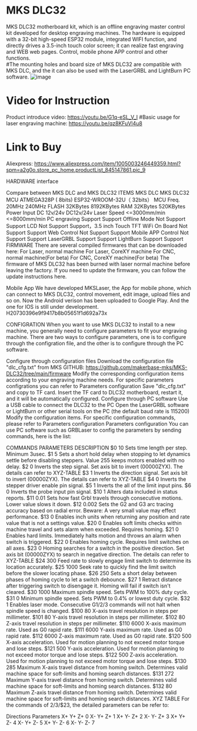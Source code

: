 # MKS DLC32
MKS DLC32 motherboard kit, which is an offline engraving master control kit developed for desktop engraving machines. The hardware is equipped with a 32-bit high-speed ESP32 module, integrated WIFI function, and directly drives a 3.5-inch touch color screen; it can realize fast engraving and WEB web pages. Control, mobile phone APP control and other functions.  
#The mounting holes and board size of MKS DLC32 are compatible with MKS DLC, and the it can also be used with the LaserGRBL and LightBurn PC software.
![image](https://user-images.githubusercontent.com/48378586/138041685-c67d896a-8d3f-495e-af65-50bb271f6cb6.png)

# Video for Instruction
Product introduce video: https://youtu.be/G1q-eSL_V_I
#Basic usage for laser engraving machine: https://youtu.be/qz8KFuVl4u8

# Link to Buy
Aliexpress: https://www.aliexpress.com/item/1005003246449359.html?spm=a2g0o.store_pc_home.productList_845147861.pic_9

HARDWARE
interface

Compare between MKS DLC and MKS DLC32
ITEMS	MKS DLC	MKS DLC32
MCU	ATMEGA328P ( 8bits)	ESP32-WROOM-32U（ 32bits）
MCU Freq.	20MHz	240MHz
FLASH	32KBytes	8192KBytes
RAM	32KBytes	520KBytes
Power Input	DC 12v/24v	DC12v/24v
Laser Speed	<=3000mm/min	<=8000mm/min
PC engraving	Support	Support
Offline Mode	Not Support	Support
LCD	Not Support	Support，3.5 inch Touch TFT
WiFi On Board	Not Support	Support
Web Control	Not Support	Support
Mobile APP Control	Not Support	Support
LaserGRBL	Support	Support
LightBurn	Support	Support
FIRMWARE
There are several compiled firmwares that can be downloaded here:
For Laser, normal machine
For Laser, CoreXY machine
For CNC, normal machine(For beta)
For CNC, CoreXY machine(For beta)
The firmware of MKS DLC32 has been burned with laser normal machine before leaving the factory. If you need to update the firmware, you can follow the update instructions here.

Mobile App
We have developed MKSLaser, the App for mobile phone, which can connect to MKS DLC32, control movement, edit image, upload files and so on. Now the Android verison has been uploaded to Google Play. And the one for IOS is still under development. H20730396e9f9417b8b05651f1d692a73x

CONFIGRATION
When you want to use MKS DLC32 to install to a new machine, you generally need to configure parameters to fit your engraving machine. There are two ways to configure parameters, one is to configure through the configration file, and the other is to configure through the PC software.

Configure through configuration files
Download the configuration file "dlc_cfg.txt" from MKS GITHUB: https://github.com/makerbase-mks/MKS-DLC32/tree/main/firmware
Modify the corresponding configuration items according to your engraving machine needs. For specific parameters configrations you can refer to Parameters configuration
Save "dlc_cfg.txt" and copy to TF card.
Insert the TF card to DLC32 motherboard, restart it, and it will be automatically configured.
Configure through PC software
Use a USB cable to connect the DLC32 to the PC
Open the LaserGRBL software or LightBurn or other serial tools on the PC (the default baud rate is 115200)
Modify the configuration items. For specific configuration commands, please refer to Parameters configuration
Parameters configuration
You can use PC software such as GRBLaser to config the parameters by sending commands, here is the list:

COMMANDS	PARAMETERS	DESCRIPTION
$0	10	Sets time length per step. Minimum 3usec.
$1	5	Sets a short hold delay when stopping to let dynamics settle before disabling steppers. Value 255 keeps motors enabled with no delay.
$2	0	Inverts the step signal. Set axis bit to invert (00000ZYX). The details can refer to XYZ-TABLE
$3	1	Inverts the direction signal. Set axis bit to invert (00000ZYX). The details can refer to XYZ-TABLE
$4	0	Inverts the stepper driver enable pin signal.
$5	1	Inverts the all of the limit input pins.
$6	0	Inverts the probe input pin signal.
$10	1	Alters data included in status reports.
$11	0.01	Sets how fast Grbl travels through consecutive motions. Lower value slows it down.
$12	0.002	Sets the G2 and G3 arc tracing accuracy based on radial error. Beware: A very small value may effect performance.
$13	0	Enables inch units when returning any position and rate value that is not a settings value.
$20	0	Enables soft limits checks within machine travel and sets alarm when exceeded. Requires homing.
$21	0	Enables hard limits. Immediately halts motion and throws an alarm when switch is triggered.
$22	0	Enables homing cycle. Requires limit switches on all axes.
$23	0	Homing searches for a switch in the positive direction. Set axis bit (00000ZYX) to search in negative direction. The details can refer to XYZ-TABLE
$24	300	Feed rate to slowly engage limit switch to determine its location accurately.
$25	1000	Seek rate to quickly find the limit switch before the slower locating phase.
$26	250	Sets a short delay between phases of homing cycle to let a switch debounce.
$27	1	Retract distance after triggering switch to disengage it. Homing will fail if switch isn't cleared.
$30	1000	Maximum spindle speed. Sets PWM to 100% duty cycle.
$31	0	Minimum spindle speed. Sets PWM to 0.4% or lowest duty cycle.
$32	1	Enables laser mode. Consecutive G1/2/3 commands will not halt when spindle speed is changed.
$100	80	X-axis travel resolution in steps per millimeter.
$101	80	Y-axis travel resolution in steps per millimeter.
$102	80	Z-axis travel resolution in steps per millimeter.
$110	6000	X-axis maximum rate. Used as G0 rapid rate.
$111	6000	Y-axis maximum rate. Used as G0 rapid rate.
$112	6000	Z-axis maximum rate. Used as G0 rapid rate.
$120	500	X-axis acceleration. Used for motion planning to not exceed motor torque and lose steps.
$121	500	Y-axis acceleration. Used for motion planning to not exceed motor torque and lose steps.
$122	500	Z-axis acceleration. Used for motion planning to not exceed motor torque and lose steps.
$130	285	Maximum X-axis travel distance from homing switch. Determines valid machine space for soft-limits and homing search distances.
$131	272	Maximum Y-axis travel distance from homing switch. Determines valid machine space for soft-limits and homing search distances.
$132	80	Maximum Z-axis travel distance from homing switch. Determines valid machine space for soft-limits and homing search distances.
XYZ TABLE
For the commands of $2/$3/$23, the detailed parameters can be refer to:

Directions	Parameters
X+ Y+ Z+	0
X- Y+ Z+	1
X+ Y- Z+	2
X- Y- Z+	3
X+ Y+ Z-	4
X- Y+ Z-	5
X+ Y- Z-	6
X- Y- Z-	7
